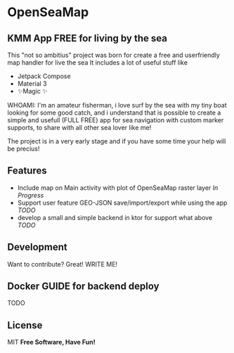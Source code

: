 # OpenSeaMap
## KMM App FREE for living by the sea


This "not so ambitius" project was born for create a free and userfriendly map handler for live the sea
It includes a lot of useful stuff like
- Jetpack Compose
- Material 3
- ✨Magic ✨

WHOAMI: I'm an amateur fisherman, i love surf by the sea with my tiny boat looking for some good catch, and i understand that is possible to create a simple and usefull (FULL FREE) app for sea navigation with custom marker supports, to share with all other sea lover like me!

The project is in a very early stage and if you have some time your help will be precius!



## Features

- Include map on Main activity with plot of OpenSeaMap raster layer *In Progress*
- Support user feature GEO-JSON save/import/export while using the app *TODO*
- develop a small and simple backend in ktor for support what above  *TODO*


## Development

Want to contribute? Great! WRITE ME!

## Docker GUIDE for backend deploy

TODO
## License

MIT
**Free Software, Have Fun!**
